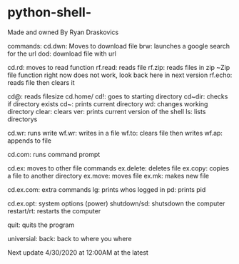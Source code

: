 # python-shell-
Made and owned By Ryan Draskovics

commands:
cd.dwn: Moves to download file
  brw: launches a google search for the url
  dod: download file with url

cd.rd: moves to read function
  rf.read: reads file
  rf.zip: reads files in zip ~Zip file function right now does not work, look back here in next version
  rf.echo: reads file then clears it
  

cd@: reads filesize
cd.home/ cd!: goes to starting directory
cd~dir: checks if directory exists
cd~: prints current directory
wd: changes working directory
clear: clears
ver: prints current version of the shell
ls: lists directorys

cd.wr: runs write
  wf.wr: writes in a file
  wf.to: clears file then writes
  wf.ap: appends to file
  
cd.com: runs command prompt
  
  
cd.ex: moves to other file commands
  ex.delete: deletes file
  ex.copy: copies a file to another directory
  ex.move: moves file
  ex.mk: makes new file
  
cd.ex.com: extra commands
  lg: prints whos logged in
  pd: prints pid
  
cd.ex.opt: system options (power)
  shutdown/sd: shutsdown the computer
  restart/rt: restarts the computer
  
quit: quits the program

universial:
back: back to where you where


Next update 4/30/2020 at 12:00AM at the latest
